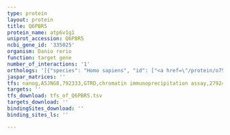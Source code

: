```yaml
---
type: protein
layout: protein
title: Q6PBR5
protein_name: atp6v1g1
uniprot_accession: Q6PBR5
ncbi_gene_id: '335025'
organism: Danio rerio
function: target gene
number_of_interactions: '1'
orthologs: '[{"species": "Homo sapiens", "id": ["<a href=\"/protein/o75348\">O75348</a>"]}, {"species": "Mus musculus", "id": ["<a href=\"/protein/q9cr51\">Q9CR51</a>"]}, {"species": "Rattus norvegicus", "id": ["A0A0G2K9C7", "<a href=\"/protein/b2guv5\">B2GUV5</a>"]}, {"species": "Drosophila melanogaster", "id": ["<a href=\"/protein/q9xzh6\">Q9XZH6</a>"]}, {"species": "Caenorhabditis elegans", "id": ["<a href=\"/protein/p91303\">P91303</a>"]}, {"species": "Saccharomyces cerevisiae", "id": ["<a href=\"/protein/p48836\">P48836</a>"]}]'
jaspar_matrices: ''
tfs: nanog,A5JNG8,792333,GTRD,chromatin immunoprecipitation assay,27924024%5Buid%5D,No
targets: ''
tfs_download: tfs_of_Q6PBR5.tsv
targets_download: ''
bindingSites_download: ''
binding_sites_ls: ''

---
```

